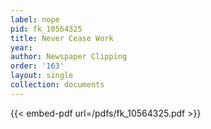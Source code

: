 ```yaml
---
label: nope
pid: fk_10564325
title: Never Cease Work
year:
author: Newspaper Clipping
order: '163'
layout: single
collection: documents
---
```



{{< embed-pdf url=/pdfs/fk_10564325.pdf >}}